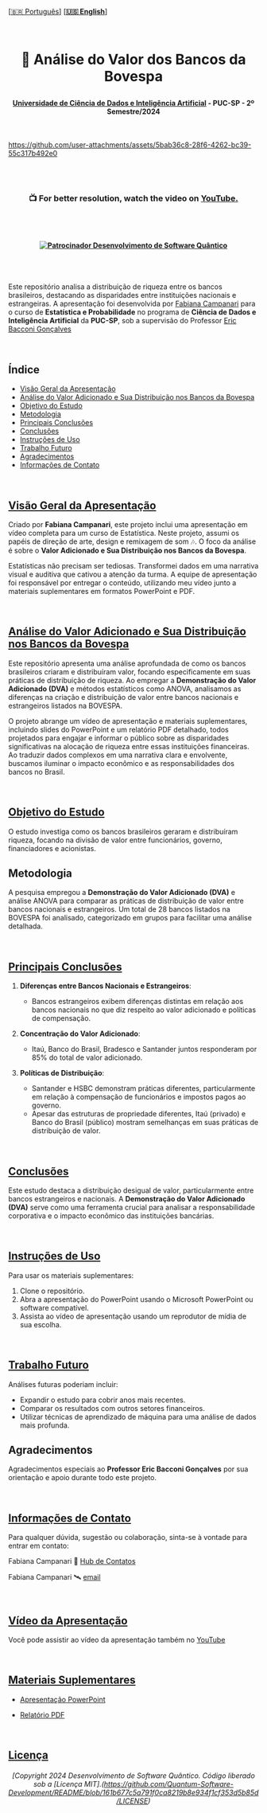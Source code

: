 
 \[[🇧🇷 Português](README.pt_BR.md)\] \[**[🇺🇸 English](README.md)**\]

 <br>

  <!--  START HEADER  -->   

  # <p align="center"> 🏦 Análise do Valor dos Bancos da Bovespa
  #### <p align="center"> [Universidade de Ciência de Dados e Inteligência Artificial]() - PUC-SP - 2º Semestre/2024

<br>

https://github.com/user-attachments/assets/5bab36c8-28f6-4262-bc39-55c317b492e0

<br>

<br>

### <p align="center"> 📺 For better resolution, watch the video on [YouTube.](https://youtu.be/_ytC6S4oDbM)

<br><br>


#### <p align="center"> [![Patrocinador Desenvolvimento de Software Quântico](https://img.shields.io/badge/Sponsor-Quantum%20Software%20Development-brightgreen?logo=GitHub)](https://github.com/sponsors/Quantum-Software-Development)

<br><br>

Este repositório analisa a distribuição de riqueza entre os bancos brasileiros, destacando as disparidades entre instituições nacionais e estrangeiras. A apresentação foi desenvolvida por [Fabiana Campanari](https://github.com/FabianaCampanari) para o curso de **Estatística e Probabilidade** no programa de **Ciência de Dados e Inteligência Artificial** da **PUC-SP**, sob a supervisão do Professor [Eric Bacconi Gonçalves](https://www.linkedin.com/in/eric-bacconi-423137/)


<br>

## Índice
- [Visão Geral da Apresentação](#visão-geral-da-apresentação)
- [Análise do Valor Adicionado e Sua Distribuição nos Bancos da Bovespa](#análise-do-valor-adicionado-e-sua-distribuição-nos-bancos-da-bovespa)
- [Objetivo do Estudo](#objetivo-do-estudo)
- [Metodologia](#metodologia)
- [Principais Conclusões](#principais-conclusões)
- [Conclusões](#conclusões)
- [Instruções de Uso](#instruções-de-uso)
- [Trabalho Futuro](#trabalho-futuro)
- [Agradecimentos](#agradecimentos)
- [Informações de Contato](#informações-de-contato)

  
<br>

## [Visão Geral da Apresentação]()

Criado por **Fabiana Campanari**, este projeto inclui uma apresentação em vídeo completa para um curso de Estatística. Neste projeto, assumi os papéis de direção de arte, design e remixagem de som 🎶. O foco da análise é sobre o **Valor Adicionado e Sua Distribuição nos Bancos da Bovespa**.

Estatísticas não precisam ser tediosas. Transformei dados em uma narrativa visual e auditiva que cativou a atenção da turma. A equipe de apresentação foi responsável por entregar o conteúdo, utilizando meu vídeo junto a materiais suplementares em formatos PowerPoint e PDF.


<br>

## [Análise do Valor Adicionado e Sua Distribuição nos Bancos da Bovespa]()

Este repositório apresenta uma análise aprofundada de como os bancos brasileiros criaram e distribuíram valor, focando especificamente em suas práticas de distribuição de riqueza. Ao empregar a **Demonstração do Valor Adicionado (DVA)** e métodos estatísticos como ANOVA, analisamos as diferenças na criação e distribuição de valor entre bancos nacionais e estrangeiros listados na BOVESPA.

O projeto abrange um vídeo de apresentação e materiais suplementares, incluindo slides do PowerPoint e um relatório PDF detalhado, todos projetados para engajar e informar o público sobre as disparidades significativas na alocação de riqueza entre essas instituições financeiras. Ao traduzir dados complexos em uma narrativa clara e envolvente, buscamos iluminar o impacto econômico e as responsabilidades dos bancos no Brasil.



<br>

## [Objetivo do Estudo]()

O estudo investiga como os bancos brasileiros geraram e distribuíram riqueza, focando na divisão de valor entre funcionários, governo, financiadores e acionistas.

## Metodologia
A pesquisa empregou a **Demonstração do Valor Adicionado (DVA)** e análise ANOVA para comparar as práticas de distribuição de valor entre bancos nacionais e estrangeiros. Um total de 28 bancos listados na BOVESPA foi analisado, categorizado em grupos para facilitar uma análise detalhada.



<br>

## [Principais Conclusões]()

1. **Diferenças entre Bancos Nacionais e Estrangeiros**:
   - Bancos estrangeiros exibem diferenças distintas em relação aos bancos nacionais no que diz respeito ao valor adicionado e políticas de compensação.
   
2. **Concentração do Valor Adicionado**:
   - Itaú, Banco do Brasil, Bradesco e Santander juntos responderam por 85% do total de valor adicionado.
   
3. **Políticas de Distribuição**:
   - Santander e HSBC demonstram práticas diferentes, particularmente em relação à compensação de funcionários e impostos pagos ao governo.
   - Apesar das estruturas de propriedade diferentes, Itaú (privado) e Banco do Brasil (público) mostram semelhanças em suas práticas de distribuição de valor.



<br>

## [Conclusões]()

Este estudo destaca a distribuição desigual de valor, particularmente entre bancos estrangeiros e nacionais. A **Demonstração do Valor Adicionado (DVA)** serve como uma ferramenta crucial para analisar a responsabilidade corporativa e o impacto econômico das instituições bancárias.


<br>


## [Instruções de Uso]()

Para usar os materiais suplementares:
1. Clone o repositório.
2. Abra a apresentação do PowerPoint usando o Microsoft PowerPoint ou software compatível.
3. Assista ao vídeo de apresentação usando um reprodutor de mídia de sua escolha.


<br>


## [Trabalho Futuro]()

Análises futuras poderiam incluir:
- Expandir o estudo para cobrir anos mais recentes.
- Comparar os resultados com outros setores financeiros.
- Utilizar técnicas de aprendizado de máquina para uma análise de dados mais profunda.



## Agradecimentos

Agradecimentos especiais ao **Professor Eric Bacconi Gonçalves** por sua orientação e apoio durante todo este projeto.



<br>

## [Informações de Contato]()

Para qualquer dúvida, sugestão ou colaboração, sinta-se à vontade para entrar em contato:

Fabiana Campanari 🚀 [Hub de Contatos](https://linktr.ee/fabianacampanari)

Fabiana Campanari 🛰️ [email](mailto:fabicampanari@proton.me)


<br>
 

## [Vídeo da Apresentação]()

Você pode assistir ao vídeo da apresentação também no [YouTube](https://youtu.be/_ytC6S4oDbM)


<br>


## [Materiais Suplementares]()

- [Apresentação PowerPoint](https://github.com/Quantum-Software-Development/Bovespa-Banks-Value-Analysis/blob/cb18be4b82af69ffc41328cafd92ba7746a3eceb/Bovespa%20Presentation/Portugues/Ana%CC%81lise%20do%20Valor%20Adicionado%20e%20de%20Sua%20Distribuic%CC%A7a%CC%83o%20nos%20Bancos%20da%20BOVESPA%20(2007-2011).pdf)
  
- [Relatório PDF](https://github.com/Quantum-Software-Development/Bovespa-Banks-Value-Analysis/blob/f44f6472e748892b1929dfb0bb0c2eb75d13fb5d/Bovespa%20Presentation/Portugues/Ana%CC%81lise%20do%20Valor%20Adicionado%20e%20de%20Sua%20Distribuic%CC%A7a%CC%83o%20nos%20Bancos%20da%20BOVESPA%20(2007-2011).pptx)


<br>
  

## [Licença]()

###### <p align="center"> [Copyright 2024 Desenvolvimento de Software Quântico. Código liberado sob a [Licença MIT].(https://github.com/Quantum-Software-Development/README/blob/161b677c5a791f0ca8219b8e934f1cf353d5b85d/LICENSE)
